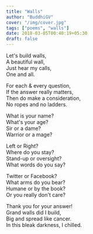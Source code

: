 ```yaml
---
title: "Walls"
author: "BuddhiGV"
cover: "/img/cover.jpg"
tags: ["poems", "walls"]
date: 2018-03-05T00:40:19+05:30
draft: false
---
```


Let's build walls,  
A beautiful wall,   
Just hear my calls,  
One and all.  
  
<!--more-->
  
For each & every question,   
If the answer really matters,  
Then do make a consideration,  
No ropes and no ladders.  
  
  
What is your name?  
What's your age?  
Sir or a dame?  
Warrior or a mage?  
  
  
Left or Right?  
Where do you stay?  
Stand-up or oversight?  
What words do you say?   
  
  
Twitter or Facebook?  
What arms do you bear?  
Humane or by the book?   
Or you really don't care?  
  
  
Thank you for your answer!  
Grand walls did I build,   
Big and spread like cancer.  
In this bleak darkness, I chilled.  

